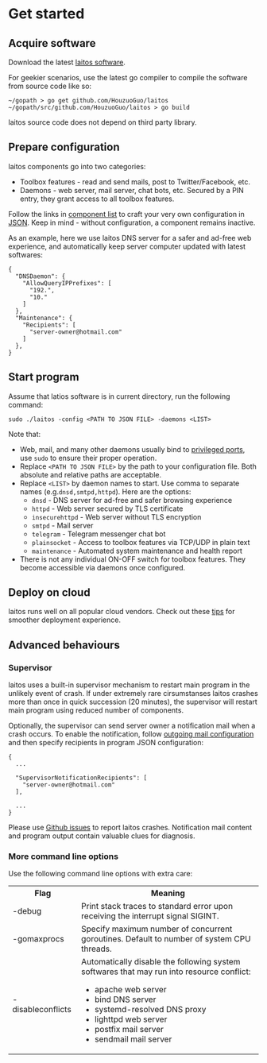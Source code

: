# Get started

## Acquire software
Download the latest [laitos software](https://github.com/HouzuoGuo/laitos/releases).

For geekier scenarios, use the latest go compiler to compile the software from source code like so:

    ~/gopath > go get github.com/HouzuoGuo/laitos
    ~/gopath/src/github.com/HouzuoGuo/laitos > go build

laitos source code does not depend on third party library.

## Prepare configuration
laitos components go into two categories:
- Toolbox features - read and send mails, post to Twitter/Facebook, etc.
- Daemons - web server, mail server, chat bots, etc. Secured by a PIN entry, they grant access to all toolbox features.

Follow the links in [component list](https://github.com/HouzuoGuo/laitos/wiki/Component-list) to craft your very own
configuration in [JSON](https://en.wikipedia.org/wiki/JSON). Keep in mind - without configuration, a component remains
inactive.

As an example, here we use laitos DNS server for a safer and ad-free web experience, and automatically keep server
computer updated with latest softwares:

    {
      "DNSDaemon": {
        "AllowQueryIPPrefixes": [
          "192.",
          "10."
        ]
      },
      "Maintenance": {
        "Recipients": [
          "server-owner@hotmail.com"
        ]
      },
    }

## Start program
Assume that latios software is in current directory, run the following command:

    sudo ./laitos -config <PATH TO JSON FILE> -daemons <LIST>

Note that:
- Web, mail, and many other daemons usually bind to [privileged ports](https://www.w3.org/Daemon/User/Installation/PrivilegedPorts.html),
  use `sudo` to ensure their proper operation.
- Replace `<PATH TO JSON FILE>` by the path to your configuration file. Both absolute and relative paths are acceptable.
- Replace `<LIST>` by daemon names to start. Use comma to separate names (e.g.`dnsd,smtpd,httpd`). Here are the options:
  * `dnsd` - DNS server for ad-free and safer browsing experience
  * `httpd` - Web server secured by TLS certificate
  * `insecurehttpd` - Web server without TLS encryption
  * `smtpd` - Mail server
  * `telegram` - Telegram messenger chat bot
  * `plainsocket` - Access to toolbox features via TCP/UDP in plain text
  * `maintenance` - Automated system maintenance and health report
- There is not any individual ON-OFF switch for toolbox features. They become accessible via daemons once configured.

## Deploy on cloud
laitos runs well on all popular cloud vendors. Check out these [tips](https://github.com/HouzuoGuo/laitos/wiki/Cloud-tips)
for smoother deployment experience.

## Advanced behaviours
### Supervisor
laitos uses a built-in supervisor mechanism to restart main program in the unlikely event of crash. If under extremely
rare cirsumstanses laitos crashes more than once in quick succession (20 minutes), the supervisor will restart main
program using reduced number of components.

Optionally, the supervisor can send server owner a notification mail when a crash occurs. To enable the notification,
follow [outgoing mail configuration](https://github.com/HouzuoGuo/laitos/wiki/Outgoing-mail-configuration) and then
specify recipients in program JSON configuration:

    {
      ...

      "SupervisorNotificationRecipients": [
        "server-owner@hotmail.com"
      ],

      ...
    }

Please use [Github issues](https://github.com/HouzuoGuo/laitos/issues) to report laitos crashes. Notification mail
content and program output contain valuable clues for diagnosis.

### More command line options
Use the following command line options with extra care:
<table>
<tr>
    <th>Flag</th>
    <th>Meaning</th>
</tr>
<tr>
    <td>-debug</td>
    <td>Print stack traces to standard error upon receiving the interrupt signal SIGINT.</td>
</tr>
<tr>
    <td>-gomaxprocs</td>
    <td>Specify maximum number of concurrent goroutines. Default to number of system CPU threads.</td>
</tr>
<tr>
    <td>-disableconflicts</td>
    <td>
        Automatically disable the following system softwares that may run into resource conflict:<br>
        <ul>
            <li>apache web server</li>
            <li>bind DNS server</li>
            <li>systemd-resolved DNS proxy</li>
            <li>lighttpd web server</li>
            <li>postfix mail server</li>
            <li>sendmail mail server</li>
        </ul>
    </td>
</tr>
</table>
